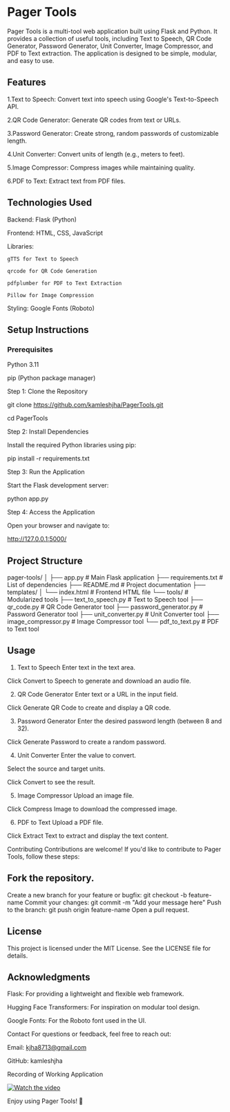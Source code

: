 # Pager Tools

Pager Tools is a multi-tool web application built using Flask and Python. It provides a collection of useful tools, including Text to Speech, QR Code Generator, Password Generator, Unit Converter, Image Compressor, and PDF to Text extraction. The application is designed to be simple, modular, and easy to use.

## Features

1.Text to Speech: Convert text into speech using Google's Text-to-Speech API.

2.QR Code Generator: Generate QR codes from text or URLs.

3.Password Generator: Create strong, random passwords of customizable length.

4.Unit Converter: Convert units of length (e.g., meters to feet).

5.Image Compressor: Compress images while maintaining quality.

6.PDF to Text: Extract text from PDF files.

## Technologies Used

Backend: Flask (Python)

Frontend: HTML, CSS, JavaScript

Libraries:

    gTTS for Text to Speech

    qrcode for QR Code Generation

    pdfplumber for PDF to Text Extraction

    Pillow for Image Compression

Styling: Google Fonts (Roboto)

## Setup Instructions
### Prerequisites
 Python 3.11

pip (Python package manager)

Step 1: Clone the Repository

git clone https://github.com/kamleshjha/PagerTools.git

cd PagerTools

Step 2: Install Dependencies

Install the required Python libraries using pip:

pip install -r requirements.txt

Step 3: Run the Application

Start the Flask development server:

python app.py

Step 4: Access the Application

Open your browser and navigate to:

http://127.0.0.1:5000/

## Project Structure
pager-tools/
│
├── app.py                  # Main Flask application
├── requirements.txt        # List of dependencies
├── README.md               # Project documentation
├── templates/
│   └── index.html          # Frontend HTML file
└── tools/                  # Modularized tools
    ├── text_to_speech.py   # Text to Speech tool
    ├── qr_code.py          # QR Code Generator tool
    ├── password_generator.py # Password Generator tool
    ├── unit_converter.py   # Unit Converter tool
    ├── image_compressor.py # Image Compressor tool
    └── pdf_to_text.py      # PDF to Text tool

## Usage
1. Text to Speech
Enter text in the text area.

Click Convert to Speech to generate and download an audio file.

2. QR Code Generator
Enter text or a URL in the input field.

Click Generate QR Code to create and display a QR code.

3. Password Generator
Enter the desired password length (between 8 and 32).

Click Generate Password to create a random password.

4. Unit Converter
Enter the value to convert.

Select the source and target units.

Click Convert to see the result.

5. Image Compressor
Upload an image file.

Click Compress Image to download the compressed image.

6. PDF to Text
Upload a PDF file.

Click Extract Text to extract and display the text content.

Contributing
Contributions are welcome! If you'd like to contribute to Pager Tools, follow these steps:

## Fork the repository.

Create a new branch for your feature or bugfix:
git checkout -b feature-name
Commit your changes:
git commit -m "Add your message here"
Push to the branch:
git push origin feature-name
Open a pull request.

## License
This project is licensed under the MIT License. See the LICENSE file for details.

## Acknowledgments
Flask: For providing a lightweight and flexible web framework.

Hugging Face Transformers: For inspiration on modular tool design.

Google Fonts: For the Roboto font used in the UI.

Contact
For questions or feedback, feel free to reach out:

Email: kjha8713@gmail.com

GitHub: kamleshjha

Recording of Working Application

[![Watch the video](https://img.youtube.com/vi/o3RwGcvxI_Y&t=10s/maxresdefault.jpg)](https://www.youtube.com/watch?v=o3RwGcvxI_Y&t=10s)


Enjoy using Pager Tools! 🚀
